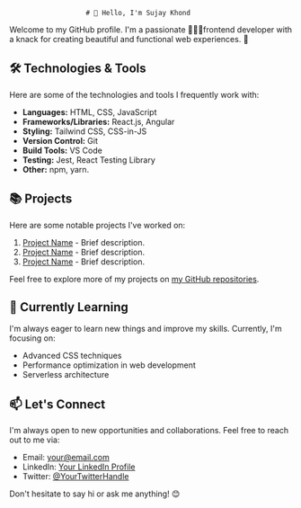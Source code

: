                        # 👋 Hello, I'm Sujay Khond 

Welcome to my GitHub profile. 
 I'm a passionate 👨🏻‍💻frontend developer with a knack for creating beautiful and functional web experiences. 🚀

## 🛠️ Technologies & Tools

Here are some of the technologies and tools I frequently work with:

- **Languages:** HTML, CSS, JavaScript
- **Frameworks/Libraries:** React.js, Angular
- **Styling:** Tailwind CSS, CSS-in-JS
- **Version Control:** Git
- **Build Tools:** VS Code
- **Testing:** Jest, React Testing Library
- **Other:** npm, yarn.

## 📚 Projects

Here are some notable projects I've worked on:

1. [Project Name](link) - Brief description.
2. [Project Name](link) - Brief description.
3. [Project Name](link) - Brief description.

Feel free to explore more of my projects on [my GitHub repositories](link).

## 🌱 Currently Learning

I'm always eager to learn new things and improve my skills. Currently, I'm focusing on:

- Advanced CSS techniques
- Performance optimization in web development
- Serverless architecture

## 📫 Let's Connect

I'm always open to new opportunities and collaborations. Feel free to reach out to me via:

- Email: [your@email.com](mailto:your@email.com)
- LinkedIn: [Your LinkedIn Profile](link)
- Twitter: [@YourTwitterHandle](https://twitter.com/YourTwitterHandle)

Don't hesitate to say hi or ask me anything! 😊
